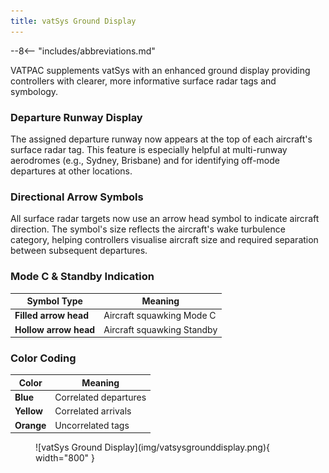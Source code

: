 ```yaml
---
title: vatSys Ground Display
---
```


--8<-- "includes/abbreviations.md"

VATPAC supplements vatSys with an enhanced ground display providing controllers with clearer, more informative surface radar tags and symbology.

### Departure Runway Display

The assigned departure runway now appears at the top of each aircraft's surface radar tag. This feature is especially helpful at multi-runway aerodromes (e.g., Sydney, Brisbane) and for identifying off-mode departures at other locations.

### Directional Arrow Symbols

All surface radar targets now use an arrow head symbol to indicate aircraft direction. The symbol's size reflects the aircraft's wake turbulence category, helping controllers visualise aircraft size and required separation between subsequent departures.

### Mode C & Standby Indication

| Symbol Type | Meaning |
|-------------|---------|
| **Filled arrow head** | Aircraft squawking Mode C |
| **Hollow arrow head** | Aircraft squawking Standby |

### Color Coding

| Color | Meaning |
|-------|---------|
| **Blue** | Correlated departures |
| **Yellow** | Correlated arrivals |
| **Orange** | Uncorrelated tags |

<figure markdown>
![vatSys Ground Display](img/vatsysgrounddisplay.png){ width="800" }
</figure>